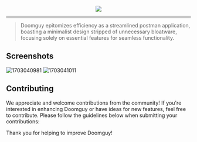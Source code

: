 <p align="center">
  <img src="https://github.com/CMOISDEAD/doomguy/assets/51010598/8a89ddc8-eadd-478d-b0b0-63d0711345f9" />
</p>

---

> Doomguy epitomizes efficiency as a streamlined postman application, boasting a minimalist design stripped of unnecessary bloatware, focusing solely on essential features for seamless functionality.

## Screenshots

![1703040981](https://github.com/CMOISDEAD/doomguy/assets/51010598/bba0cb9d-266d-45e2-86ea-e6897c3c28aa)
![1703041011](https://github.com/CMOISDEAD/doomguy/assets/51010598/8563168b-58e4-451e-a06e-f3551b88e511)

## Contributing
We appreciate and welcome contributions from the community! If you're interested in enhancing Doomguy or have ideas for new features, feel free to contribute. Please follow the guidelines below when submitting your contributions:

Thank you for helping to improve Doomguy!
